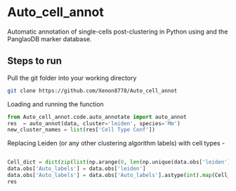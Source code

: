 # Auto_cell_annot
Automatic annotation of single-cells post-clustering in Python using and the PanglaoDB marker database.

## Steps to run

Pull the git folder into your working directory 
```bash
git clone https://github.com/Xenon8778/Auto_cell_annot
```

Loading and running the function
```python
from Auto_cell_annot.code.auto_annotate import auto_annot
res  = auto_annot(data, cluster='leiden', species='Mm')
new_cluster_names = list(res['Cell Type Conf'])
```
Replacing Leiden (or any other clustering algorithm labels) with cell types -
```python

Cell_dict = dict(zip(list(np.arange(0, len(np.unique(data.obs['leiden'])),1)), new_cluster_names))
data.obs['Auto_labels'] = data.obs['leiden']
data.obs['Auto_labels'] = data.obs['Auto_labels'].astype(int).map(Cell_dict)
res
```

